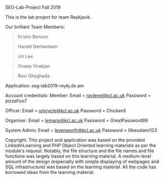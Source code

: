 SEG-Lab-Project
Fall 2019

This is the lab project for team Reykjavik.

Our brilliant Team Members:
>Kristin Benson

>Harald Gerhardsen

>Uri Lee

>Ovsep Virabjan

>Ravi Ghaghada

Application:
seg-lab2019-reykj.dx.am

Account credentials:
Member:
Email =  raylene@kcl.ac.uk
Password = pizzaFoo7

Officer:
Email = unicycle@kcl.ac.uk
Password = Chicken5

Organiser:
Email = lemans@kcl.ac.uk
Password = GreatPassword99

System Admin:
Email = levenworth@kcl.ac.uk
Password = Ilikesalami123

Copyright:
This project and application was based on the provided LinkedInLearning and PHP Object Oriented learning materials as per the module's request. Notably, the file structure and the file names and file functions was largely based on this learning material. A medium-level amount of the design (especially with simple displaying of webpages and SQL infrastructure) was based on the learning material. All the code has borrowed ideas from the learning material.
